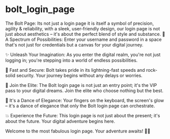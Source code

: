 # bolt_login_page
The Bolt Page: Its not just a login page it is itself a symbol of precision, agility &amp; reliability, with a sleek, user-friendly design, our login page is not just about aesthetics – it's about the perfect blend of style and substance.
🌈 A Spectrum of Possibilities: Enter your username and password in a space that's not just for credentials but a canvas for your digital journey.

✨ Unleash Your Imagination: As you enter the digital realm, you're not just logging in; you're stepping into a world of endless possibilities.

🚀 Fast and Secure: Bolt takes pride in its lightning-fast speeds and rock-solid security. Your journey begins without any delays or worries.

🌠 Join the Elite: The Bolt login page is not just an entry point; it's the VIP pass to your digital dreams. Join the elite who choose nothing but the best.

💃 It's a Dance of Elegance: Your fingers on the keyboard, the screen's glow – it's a dance of elegance that only the Bolt login page can orchestrate.

💥 Experience the Future: This login page is not just about the present; it's about the future. Your digital adventure begins here.

Welcome to the most fabulous login page. Your adventure awaits! 🔑💫
